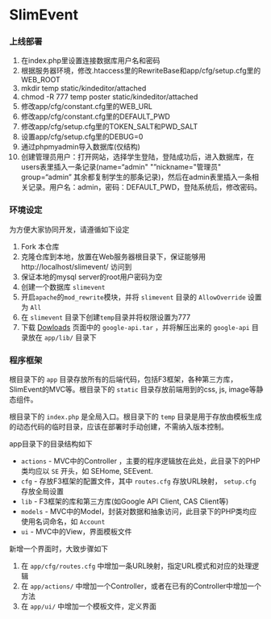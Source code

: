 SlimEvent
======

### 上线部署

1. 在index.php里设置连接数据库用户名和密码
2. 根据服务器环境，修改.htaccess里的RewriteBase和app/cfg/setup.cfg里的WEB_ROOT
3. mkdir temp static/kindeditor/attached
4. chmod -R 777 temp poster static/kindeditor/attached
5. 修改app/cfg/constant.cfg里的WEB_URL
6. 修改app/cfg/constant.cfg里的DEFAULT_PWD
7. 修改app/cfg/setup.cfg里的TOKEN_SALT和PWD_SALT
8. 设置app/cfg/setup.cfg里的DEBUG=0
9. 通过phpmyadmin导入数据库(仅结构)
10. 创建管理员用户：打开网站，选择学生登陆，登陆成功后，进入数据库，在users表里插入一条记录(name=“admin" "”nickname="管理员" group=“admin” 其余都复制学生的那条记录)，然后在admin表里插入一条相关记录。用户名：admin，密码：DEFAULT_PWD，登陆系统后，修改密码。


### 环境设定

为方便大家协同开发，请遵循如下设定

1. Fork 本仓库
2. 克隆仓库到本地，放置在Web服务器根目录下，保证能够用 http://localhost/slimevent/ 访问到
3. 保证本地的mysql server的root用户密码为空
4. 创建一个数据库 `slimevent` 
5. 开启`apache`的`mod_rewrite`模块，并将 `slimevent` 目录的 `AllowOverride` 设置为 `All`
6. 在 `slimevent` 目录下创建`temp`目录并将权限设置为777
7. 下载 [Dowloads](https://github.com/pureweber/slimevent/downloads) 页面中的 `google-api.tar` ，并将解压出来的 `google-api` 目录放在 `app/lib/` 目录下

### 程序框架

根目录下的 `app` 目录存放所有的后端代码，包括F3框架，各种第三方库，SlimEvent的MVC等。根目录下的 `static` 目录存放前端用到的css, js, image等静态组件。

根目录下的 `index.php` 是全局入口。根目录下的 `temp` 目录是用于存放由模板生成的动态代码的临时目录，应该在部署时手动创建，不需纳入版本控制。

app目录下的目录结构如下

* `actions` - MVC中的Controller ，主要的程序逻辑放在此处，此目录下的PHP类均应以 `SE` 开头，如 SEHome, SEEvent.
* `cfg` - 存放F3框架的配置文件，其中 `routes.cfg` 存放URL映射， `setup.cfg` 存放全局设置
* `lib` - F3框架的库和第三方库(如Google API Client, CAS Client等)
* `models` - MVC中的Model，封装对数据和抽象访问，此目录下的PHP类均应使用名词命名，如 `Account`
* `ui` - MVC中的View，界面模板文件

新增一个界面时，大致步骤如下

1. 在 `app/cfg/routes.cfg` 中增加一条URL映射，指定URL模式和对应的处理逻辑
2. 在 `app/actions/` 中增加一个Controller，或者在已有的Controller中增加一个方法
3. 在 `app/ui/` 中增加一个模板文件，定义界面
